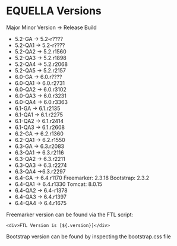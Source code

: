 # EQUELLA Versions

Major Minor Version -> Release Build

- 5.2-GA -> 5.2-r????
- 5.2-QA1 -> 5.2-r????
- 5.2-QA2 -> 5.2.r1560
- 5.2-QA3 -> 5.2.r1898
- 5.2-QA4 -> 5.2.r2068
- 5.2-QA5 -> 5.2.r2157
- 6.0-GA -> 6.0.r????
- 6.0-QA1 -> 6.0.r2731
- 6.0-QA2 -> 6.0.r3102
- 6.0-QA3 -> 6.0.r3231
- 6.0-QA4 -> 6.0.r3363
- 6.1-GA -> 6.1.r2135
- 6.1-QA1 -> 6.1.r2275
- 6.1-QA2 -> 6.1.r2414
- 6.1-QA3 -> 6.1.r2608
- 6.2-GA -> 6.2.r1360
- 6.2-QA1 -> 6.2.r1550
- 6.3-GA -> 6.3.r2083
- 6.3-QA1 -> 6.3.r2116
- 6.3-QA2 -> 6.3.r2211
- 6.3-QA3 -> 6.3.r2274
- 6.3-QA4 ->6.3.r2297
- 6.4-GA -> 6.4.r1170 Freemarker: 2.3.18 Bootstrap: 2.3.2
- 6.4-QA1 -> 6.4.r1330 Tomcat: 8.0.15
- 6.4-QA2 -> 6.4-r1378
- 6.4-QA3 -> 6.4.r1397
- 6.4-QA4 -> 6.4.r1675

Freemarker version can be found via the FTL script:

```
<div>FTL Version is [${.version}]</div>
```

Bootstrap version can be found by inspecting the bootstrap.css file
